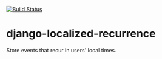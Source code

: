 [![Build Status](https://travis-ci.org/Wilduck/django-localized-recurrence.png?branch=run-tests)](https://travis-ci.org/Wilduck/django-localized-recurrence)

django-localized-recurrence
===========================

Store events that recur in users' local times.
